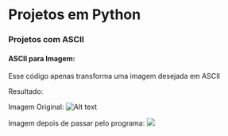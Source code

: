 <h1> Projetos em Python </h1>

<h3> Projetos com ASCII </h3>
<h4> ASCII para Imagem: </h4>

<p> Esse código apenas transforma uma imagem desejada em ASCII </p>
<p> Resultado: </p>

Imagem Original:
![Alt text](ascii\images\ascii_image.png "Optional title")

Imagem depois de passar pelo programa:
<img src = "c:\Users\j1p2r\Desktop\Coisas\ascii\images\ascii_image.png">
